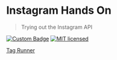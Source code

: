 # Instagram Hands On
> Trying out the Instagram API

[![Custom Badge](https://img.shields.io/badge/Author-Abhijit%20Kar-brightgreen.svg)](https://abhijit-kar.github.io/)
[![MIT licensed](https://img.shields.io/badge/license-MIT-blue.svg)](https://opensource.org/licenses/mit-license.php)

[Tag Runner](https://nbviewer.jupyter.org/github/abhijit-kar/instagram-hands-on/blob/master/tag-runner.ipynb)
